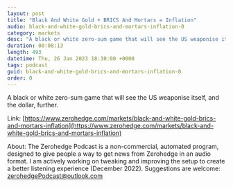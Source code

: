 ```yaml
---
layout: post
title: "Black And White Gold + BRICS And Mortars = Inflation"
audio: black-and-white-gold-brics-and-mortars-inflation-0
category: markets
desc: "A black or white zero-sum game that will see the US weaponise itself, and the dollar, further."
duration: 00:08:13
length: 493
datetime: Thu, 26 Jan 2023 18:30:00 +0000
tags: podcast
guid: black-and-white-gold-brics-and-mortars-inflation-0
order: 0
---
```

A black or white zero-sum game that will see the US weaponise itself, and the dollar, further.

Link: [https://www.zerohedge.com/markets/black-and-white-gold-brics-and-mortars-inflation](https://www.zerohedge.com/markets/black-and-white-gold-brics-and-mortars-inflation)

About: The Zerohedge Podcast is a non-commercial, automated program, designed to give people a way to get news from Zerohedge in an audio format.  I am actively working on tweaking and improving the setup to create a better listening experience (December 2022).  Suggestions are welcome: [zerohedgePodcast@outlook.com](mailto:zerohedgePodcast@outlook.com)